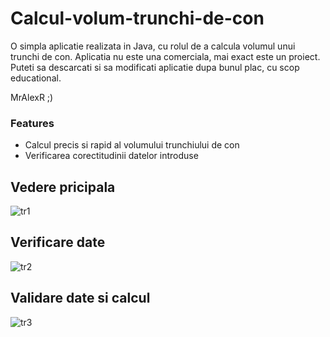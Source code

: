 # Calcul-volum-trunchi-de-con

O simpla aplicatie realizata in Java, cu rolul de a calcula volumul unui trunchi de con.
Aplicatia nu este una comerciala, mai exact este un proiect.
Puteti sa descarcati si sa modificati aplicatie dupa bunul plac, cu scop educational.

MrAlexR ;)

### Features
- Calcul precis si rapid al volumului trunchiului de con
- Verificarea corectitudinii datelor introduse

## Vedere pricipala
![tr1](https://user-images.githubusercontent.com/48644095/116819745-0f8a1700-ab7a-11eb-8cf2-6c1f66b9157e.PNG)
## Verificare date
![tr2](https://user-images.githubusercontent.com/48644095/116819746-1153da80-ab7a-11eb-8550-9d64b9c06db4.PNG)
## Validare date si calcul
![tr3](https://user-images.githubusercontent.com/48644095/116819747-12850780-ab7a-11eb-8174-3a8f2272702f.PNG)
